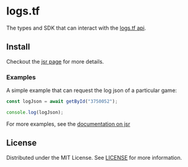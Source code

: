 # logs.tf

The types and SDK that can interact with the [logs.tf api](https://logs.tf/about).

## Install

Checkout the [jsr page](https://jsr.io/@tf2software/logstf) for more details.

### Examples

A simple example that can request the log json of a particular game:

```ts
const logJson = await getById("3750052");

console.log(logJson);
```

For more examples, see the [documentation on jsr](https://jsr.io/@tf2software/logstf/doc)

## License

Distributed under the MIT License. See [LICENSE](LICENSE) for more information.
